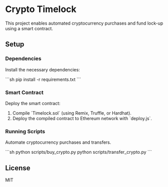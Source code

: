 # Crypto Timelock

This project enables automated cryptocurrency purchases and fund lock-up using a smart contract.

## Setup

### Dependencies

Install the necessary dependencies:

\`\`\`sh
pip install -r requirements.txt
\`\`\`

### Smart Contract

Deploy the smart contract:

1. Compile \`Timelock.sol\` (using Remix, Truffle, or Hardhat).
2. Deploy the compiled contract to Ethereum network with \`deploy.js\`.

### Running Scripts

Automate cryptocurrency purchases and transfers.

\`\`\`sh
python scripts/buy_crypto.py
python scripts/transfer_crypto.py
\`\`\`

## License

MIT
